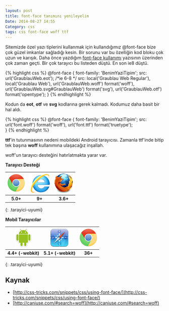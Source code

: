 ```yaml
---
layout: post
title: font-face tanımını yenileyelim
Date: 2014-08-27 14:55
Category: css
tags: css font-face woff ttf
---
```


Sitemizde özel yazı tiplerini kullanmak için kullandığımız @font-face bize çok güzel imkanlar sağladığı kesin. Bir sorunu var bu özelliğin kod bloku çok uzun ve karışık. Daha önce yazdığım [font-face kullanımı](/font-face-kullanimi/) yazısının üzerinden çok zaman geçti. Bir çok tarayıcı bu listeden düştü. En son ie8 düştü.

{% highlight css %}
@font-face {
    font-family: 'BenimYaziTipim';
    src: url('GraublauWeb.eot'); /*ie 6-8 */
    src: local('Graublau Web Regular'), local('Graublau Web'),
    url('GraublauWeb.woff') format('woff'),
    url('GraublauWeb.svg#GraublauWeb') format('svg'),
    url('GraublauWeb.otf') format('opentype');
}
{% endhighlight %}

Kodun da **eot**, **otf** ve **svg** kodlarına gerek kalmadı. Kodumuz daha basit bir hal aldı. 

{% highlight css %}
@font-face {
  font-family: 'BenimYaziTipim';
  src: url('font.woff') format('woff'), 
       url('font.ttf') format('truetype');      
}
{% endhighlight %}

**ttf**'in tutunmasının nedeni mobildeki Android tarayıcısı. Zamanla ttf'inde bitip tek başına **woff** kullanımına ulaşacağız inşallah.

woff'un tarayıcı desteğini hatırlatmakta yarar var.

**Tarayıcı Desteği**

|![Chrome][chrome]|![explorer][explorer]|![Firefox][firefox]|
|:-----------------:|:---------------:|:-------------------:|
|**5.0+**|**9+**|**3.6+**|
{: .tarayici-uyumi}

**Mobil Tarayıcılar**

|![Android][android] | ![Mobil Safari][msafari] | ![Chrome][chrome] |
|:------------------------:|:----------------------:|:-------------------:|
|**4.4+ (-webkit)**|**5.1+ (-webkit)**|**36+**|
{: .tarayici-uyumi}

## Kaynak

 - [http://css-tricks.com/snippets/css/using-font-face/](http://css-tricks.com/snippets/css/using-font-face/)
 - [http://caniuse.com/#search=woff](http://caniuse.com/#search=woff)

[firefox]: /images/ff.png
[chrome]: /images/ch.png
[explorer]: /images/ie.png
[msafari]:/images/sm.png
[android]:/images/an.png
